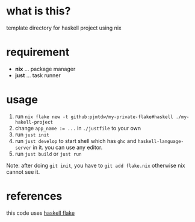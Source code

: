 # what is this?
template directory for haskell project using nix

# requirement
- **nix** ... package manager
- **just** ... task runner

# usage
1. run `nix flake new -t github:pjmtdw/my-private-flake#haskell ./my-hakell-project`
2. change `app_name := ...` in `./justfile` to your own
3. run `just init`
4. run `just develop` to start shell which has `ghc` and `haskell-language-server` in it. you can use any editor.
5. run `just build` or `just run`

Note: after doing `git init`, you have to `git add flake.nix` otherwise nix cannot see it.

# references
this code uses [haskell flake](https://github.com/srid/haskell-flake)
